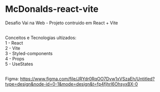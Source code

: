 # McDonalds-react-vite
Desafio Vai na Web - Projeto contruido em React + Vite </br> </br>

Conceitos e Tecnologias ultizados: </br>
1 - React </br>
2 - Vite </br>
3 - Styled-components </br>
4 - Props </br>
5 - UseStates </br> </br>

Figma: https://www.figma.com/file/JRYdr0RqOO7Dvw1xVSzaEh/Untitled?type=design&node-id=0-1&mode=design&t=fp4fjhrl6OhsyxBX-0

